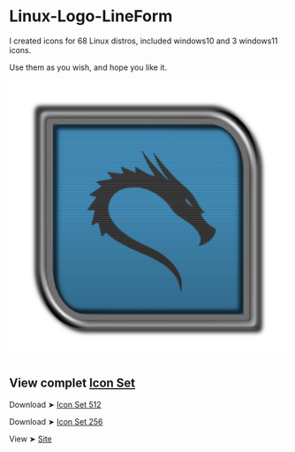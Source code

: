 # Linux-Logo-LineForm

I created icons for 68 Linux distros, included windows10 and 3 windows11 icons.

Use them as you wish, and hope you like it. 

<img src="512/Kali.png" alt="Github Project"> 

## View complet [Icon Set](https://github.com/chris1111/Linux-Logo-LineForm/blob/main/View-Set.md)

Download ➤ [Icon Set 512](https://github.com/chris1111/Linux-Logo-LineForm/releases/download/V1/512.zip)

Download ➤ [Icon Set 256](https://github.com/chris1111/Linux-Logo-LineForm/releases/download/V1/256.zip)

View ➤ [Site]()
 
